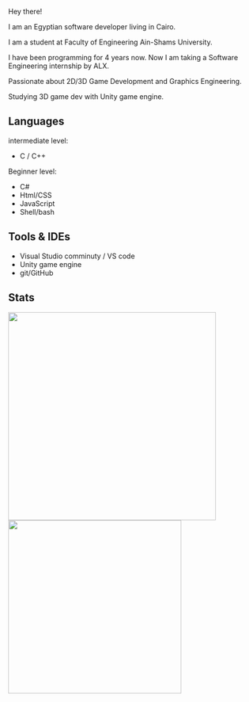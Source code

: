 Hey there!

I am an Egyptian software developer living in Cairo.

I am a student at Faculty of Engineering Ain-Shams University. 

I have been programming for 4 years now. Now I am taking a Software Engineering internship by ALX.

Passionate about 2D/3D Game Development and Graphics Engineering.

Studying 3D game dev with Unity game engine.

## Languages
intermediate level:
  - C / C++

Beginner level:
  - C#
  - Html/CSS
  - JavaScript
  - Shell/bash

## Tools & IDEs
  - Visual Studio comminuty / VS code
  - Unity game engine
  - git/GitHub

## Stats
<img width="420" src="https://github-readme-stats.vercel.app/api?username=anuraghazra&show_icons=true&theme=transparent&bg_color=00000000&hide_border=true&include_all_commits=true"/><img width="350" src="https://github-readme-stats.vercel.app/api/top-langs/?username=shady2532&layout=compact&theme=transparent&bg_color=00000000&hide_border=true"/>



